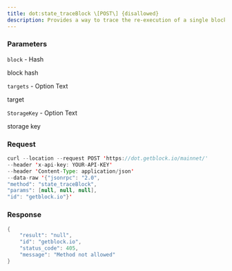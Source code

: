 ```yaml
---
title: dot:state_traceBlock \[POST\] {disallowed}
description: Provides a way to trace the re-execution of a single block
---
```


### Parameters


`block` - Hash

block hash

`targets` - Option Text

target

`StorageKey` - Option Text

storage key

### Request

``` java
curl --location --request POST 'https://dot.getblock.io/mainnet/' 
--header 'x-api-key: YOUR-API-KEY' 
--header 'Content-Type: application/json' 
--data-raw '{"jsonrpc": "2.0",
"method": "state_traceBlock",
"params": [null, null, null],
"id": "getblock.io"}'
```

###  Response

``` java
{
    "result": "null",
    "id": "getblock.io",
    "status_code": 405,
    "message": "Method not allowed"
}
```

